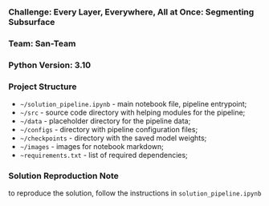### Challenge: Every Layer, Everywhere, All at Once: Segmenting Subsurface
### Team: San-Team

### Python Version: 3.10

### Project Structure 

* ```~/solution_pipeline.ipynb``` - main notebook file, pipeline entrypoint;
* ```~/src``` - source code directory with helping modules for the pipeline;
* ```~/data``` - placeholder directory for the pipeline data;
* ```~/configs``` - directory with pipeline configuration files;
* ```~/checkpoints``` - directory with the saved model weights;
* ```~/images``` - images for notebook markdown;
* ```~requirements.txt``` - list of required dependencies;

### Solution Reproduction Note
to  reproduce the solution, follow the instructions in ```solution_pipeline.ipynb```

